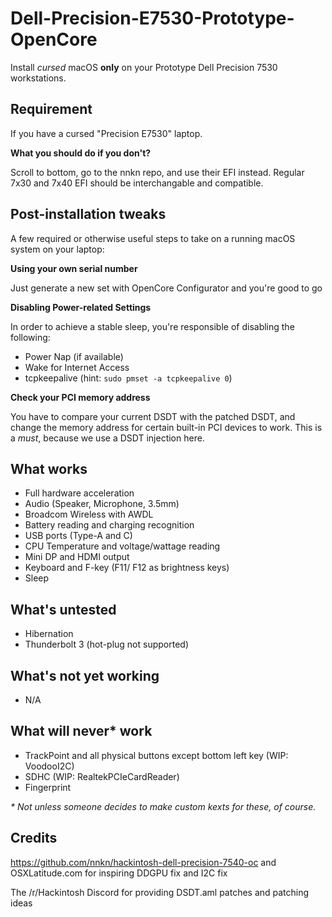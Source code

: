 # Dell-Precision-E7530-Prototype-OpenCore
Install _cursed_ macOS **only** on your Prototype Dell Precision 7530 workstations.

## Requirement
If you have a cursed "Precision E7530" laptop.

**What you should do if you don't?**

Scroll to bottom, go to the nnkn repo, and use their EFI instead. Regular 7x30 and 7x40 EFI should be interchangable and compatible.

## Post-installation tweaks
A few required or otherwise useful steps to take on a running macOS system on your laptop:

**Using your own serial number**

Just generate a new set with OpenCore Configurator and you're good to go

**Disabling Power-related Settings**

In order to achieve a stable sleep, you're responsible of disabling the following:
- Power Nap (if available)
- Wake for Internet Access
- tcpkeepalive (hint: `sudo pmset -a tcpkeepalive 0`)

**Check your PCI memory address**

You have to compare your current DSDT with the patched DSDT, and change the memory address for certain built-in PCI devices to work. This is a _must_, because we use a DSDT injection here.

## What works

- Full hardware acceleration
- Audio (Speaker, Microphone, 3.5mm)
- Broadcom Wireless with AWDL
- Battery reading and charging recognition
- USB ports (Type-A and C)
- CPU Temperature and voltage/wattage reading
- Mini DP and HDMI output
- Keyboard and F-key (F11/ F12 as brightness keys)
- Sleep

## What's untested

- Hibernation
- Thunderbolt 3 (hot-plug not supported)

## What's not yet working

- N/A

## What will never* work

- TrackPoint and all physical buttons except bottom left key (WIP: VoodooI2C)
- SDHC (WIP: RealtekPCIeCardReader)
- Fingerprint

_* Not unless someone decides to make custom kexts for these, of course._

## Credits

https://github.com/nnkn/hackintosh-dell-precision-7540-oc and OSXLatitude.com for inspiring DDGPU fix and I2C fix

The /r/Hackintosh Discord for providing DSDT.aml patches and patching ideas
